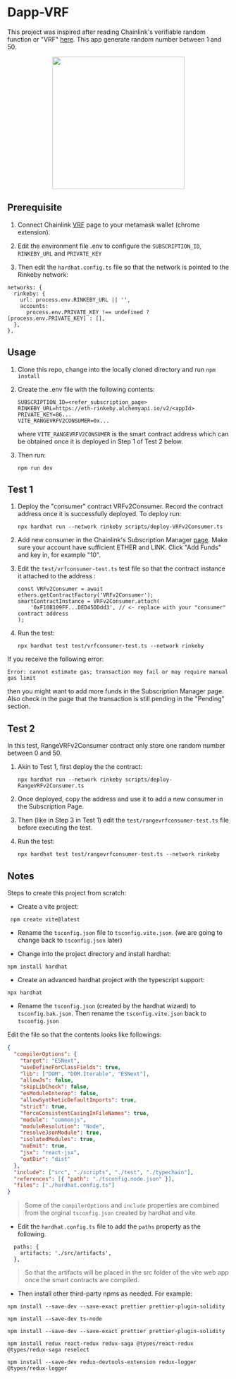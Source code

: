 # Dapp-VRF

This project was inspired after reading Chainlink's verifiable random function or "VRF" [here](https://docs.chain.link/docs/get-a-random-number/#create-and-deploy-a-vrf-v2-compatible-contract). This app generate random number between 1 and 50.

<p align="center">
<img src='https://user-images.githubusercontent.com/732071/156914580-b13b9fa3-45f5-42f1-8ae8-9fa80e4ab046.png' 
    width="300"
        height="300" />
</p>

## Prerequisite

1. Connect Chainlink [VRF](https://vrf.chain.link/) page to your metamask wallet (chrome extension).

2. Edit the environment file .env to configure the `SUBSCRIPTION_ID`, `RINKEBY_URL` and `PRIVATE_KEY`

3. Then edit the `hardhat.config.ts` file so that the network is pointed to the Rinkeby network:

```
networks: {
  rinkeby: {
    url: process.env.RINKEBY_URL || '',
    accounts:
      process.env.PRIVATE_KEY !== undefined ? [process.env.PRIVATE_KEY] : [],
  },
},
```

## Usage

1. Clone this repo, change into the locally cloned directory and run `npm install`
2. Create the .env file with the following contents:

   ```
   SUBSCRIPTION_ID=<refer_subscription_page>
   RINKEBY_URL=https://eth-rinkeby.alchemyapi.io/v2/<appId>
   PRIVATE_KEY=86...
   VITE_RANGEVRFV2CONSUMER=0x...
   ```

   where `VITE_RANGEVRFV2CONSUMER` is the smart contract address which can be obtained once it is deployed in Step 1 of Test 2 below.

3. Then run:

   ```
   npm run dev
   ```

## Test 1

1. Deploy the "consumer" contract VRFv2Consumer.
   Record the contract address once it is successfully deployed. To deploy run:

   ```
   npx hardhat run --network rinkeby scripts/deploy-VRFv2Consumer.ts
   ```

2. Add new consumer in the Chainlink's Subscription Manager [page](https://vrf.chain.link/rinkeby).
   Make sure your account have sufficient ETHER and LINK. Click "Add Funds" and key in, for example "10".

3. Edit the `test/vrfconsumer-test.ts` test file so that the contract instance it attached to the address :

   ```
   const VRFv2Consumer = await ethers.getContractFactory('VRFv2Consumer');
   smartContractInstance = VRFv2Consumer.attach(
       '0xF10B109FF...DED45DDdd3', // <- replace with your "consumer" contract address
   );
   ```

4. Run the test:

   ```
   npx hardhat test test/vrfconsumer-test.ts --network rinkeby
   ```

If you receive the following error:

```
Error: cannot estimate gas; transaction may fail or may require manual gas limit
```

then you might want to add more funds in the Subscription Manager page. Also check in the page that the transaction is still pending in the "Pending" section.

## Test 2

In this test, RangeVRFv2Consumer contract only store one random number between 0 and 50.

1. Akin to Test 1, first deploy the the contract:

   ```
   npx hardhat run --network rinkeby scripts/deploy-RangeVRFv2Consumer.ts
   ```

2. Once deployed, copy the address and use it to add a new consumer in the Subscription Page.
3. Then (like in Step 3 in Test 1) edit the `test/rangevrfconsumer-test.ts` file before executing the test.
4. Run the test:

   ```
   npx hardhat test test/rangevrfconsumer-test.ts --network rinkeby
   ```

## Notes

Steps to create this project from scratch:

- Create a vite project:

```
 npm create vite@latest
```

- Rename the `tsconfig.json` file to `tsconfig.vite.json`. (we are going to change back to `tsconfig.json` later)

- Change into the project directory and install hardhat:

```
npm install hardhat
```

- Create an advanced hardhat project with the typescript support:

```
npx hardhat
```

- Rename the `tsconfig.json` (created by the hardhat wizard) to `tsconfig.bak.json`. Then rename the `tsconfig.vite.json` back to `tsconfig.json`

Edit the file so that the contents looks like followings:

```json
{
  "compilerOptions": {
    "target": "ESNext",
    "useDefineForClassFields": true,
    "lib": ["DOM", "DOM.Iterable", "ESNext"],
    "allowJs": false,
    "skipLibCheck": false,
    "esModuleInterop": false,
    "allowSyntheticDefaultImports": true,
    "strict": true,
    "forceConsistentCasingInFileNames": true,
    "module": "commonjs",
    "moduleResolution": "Node",
    "resolveJsonModule": true,
    "isolatedModules": true,
    "noEmit": true,
    "jsx": "react-jsx",
    "outDir": "dist"
  },
  "include": ["src", "./scripts", "./test", "./typechain"],
  "references": [{ "path": "./tsconfig.node.json" }],
  "files": ["./hardhat.config.ts"]
}
```

> Some of the `compilerOptions` and `include` properties are combined from the orginal `tsconfig.json` created by hardhat and vite.

- Edit the `hardhat.config.ts` file to add the `paths` property as the following.

```
  paths: {
    artifacts: './src/artifacts',
  },
```

> So that the artifacts will be placed in the src folder of the vite web app once the smart contracts are compiled.

- Then install other third-party npms as needed. For example:

```
npm install --save-dev --save-exact prettier prettier-plugin-solidity
```

```
npm install --save-dev ts-node
```

```
npm install --save-dev --save-exact prettier prettier-plugin-solidity
```

```
npm install redux react-redux redux-saga @types/react-redux @types/redux-saga reselect
```

```
npm install --save-dev redux-devtools-extension redux-logger @types/redux-logger
```
